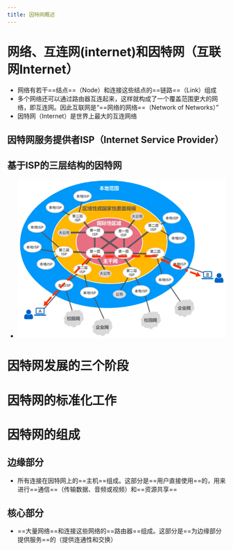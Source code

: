 ```yaml
---
title: 因特网概述
---
```




# 网络、互连网(internet)和因特网（互联网Internet）

- 网络有若干==结点==（Node）和连接这些结点的==链路==（Link）组成
- 多个网络还可以通过路由器互连起来，这样就构成了一个覆盖范围更大的网络，即互连网。因此互联网是“==网络的网络==（Network of Networks）”
- 因特网（Internet）是世界上最大的互连网络

## 因特网服务提供者ISP（Internet Service Provider）

## 基于ISP的三层结构的因特网

- ![image-20250227220608628](./resource/image-20250227220608628.png)

# 因特网发展的三个阶段

# 因特网的标准化工作

# 因特网的组成

## 边缘部分

- 所有连接在因特网上的==主机==组成。这部分是==用户直接使用==的，用来进行==通信==（传输数据、音频或视频）和==资源共享==

## 核心部分

- ==大量网络==和连接这些网络的==路由器==组成。这部分是==为边缘部分提供服务==的（提供连通性和交换）